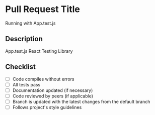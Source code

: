 # Pull Request Title
Running with App.test.js

## Description
App.test.js
React Testing Library

## Checklist

- [ ] Code compiles without errors
- [ ] All tests pass
- [ ] Documentation updated (if necessary)
- [ ] Code reviewed by peers (if applicable)
- [ ] Branch is updated with the latest changes from the default branch
- [ ] Follows project's style guidelines